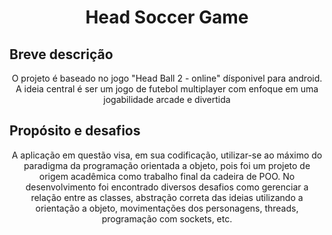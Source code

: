 <h1 align="center">Head Soccer Game</h1>

## Breve descrição 
<p align="center">O projeto é baseado no jogo "Head Ball 2 - online" dísponivel para android. A ideia central é ser um jogo de futebol multiplayer com enfoque em uma jogabilidade arcade e divertida </p>



## Propósito e desafios
<p align="center">A aplicação em questão visa, em sua codificação, utilizar-se ao máximo do paradigma da programação orientada a objeto, pois foi um projeto de origem acadêmica como trabalho final da cadeira de POO. No desenvolvimento foi encontrado diversos desafios como gerenciar a relação entre as classes, abstração correta das ideias utilizando a orientação a objeto, movimentações dos personagens, threads, programação com sockets, etc.</p>
